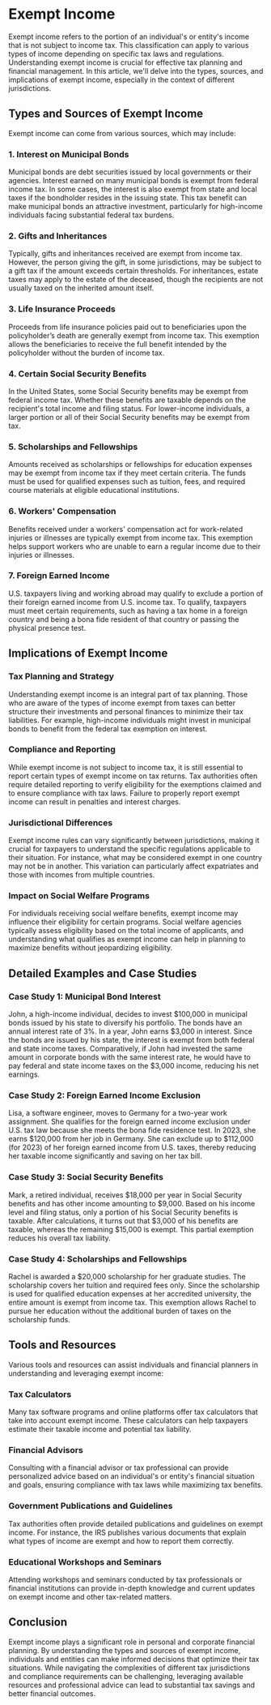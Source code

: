 # Exempt Income

Exempt income refers to the portion of an individual's or entity's income that is not subject to income tax. This classification can apply to various types of income depending on specific tax laws and regulations. Understanding exempt income is crucial for effective tax planning and financial management. In this article, we'll delve into the types, sources, and implications of exempt income, especially in the context of different jurisdictions. 

## Types and Sources of Exempt Income

Exempt income can come from various sources, which may include:

### 1. Interest on Municipal Bonds
Municipal bonds are debt securities issued by local governments or their agencies. Interest earned on many municipal bonds is exempt from federal income tax. In some cases, the interest is also exempt from state and local taxes if the bondholder resides in the issuing state. This tax benefit can make municipal bonds an attractive investment, particularly for high-income individuals facing substantial federal tax burdens.

### 2. Gifts and Inheritances
Typically, gifts and inheritances received are exempt from income tax. However, the person giving the gift, in some jurisdictions, may be subject to a gift tax if the amount exceeds certain thresholds. For inheritances, estate taxes may apply to the estate of the deceased, though the recipients are not usually taxed on the inherited amount itself.

### 3. Life Insurance Proceeds
Proceeds from life insurance policies paid out to beneficiaries upon the policyholder’s death are generally exempt from income tax. This exemption allows the beneficiaries to receive the full benefit intended by the policyholder without the burden of income tax.

### 4. Certain Social Security Benefits
In the United States, some Social Security benefits may be exempt from federal income tax. Whether these benefits are taxable depends on the recipient's total income and filing status. For lower-income individuals, a larger portion or all of their Social Security benefits may be exempt from tax.

### 5. Scholarships and Fellowships
Amounts received as scholarships or fellowships for education expenses may be exempt from income tax if they meet certain criteria. The funds must be used for qualified expenses such as tuition, fees, and required course materials at eligible educational institutions.

### 6. Workers' Compensation
Benefits received under a workers' compensation act for work-related injuries or illnesses are typically exempt from income tax. This exemption helps support workers who are unable to earn a regular income due to their injuries or illnesses.

### 7. Foreign Earned Income
U.S. taxpayers living and working abroad may qualify to exclude a portion of their foreign earned income from U.S. income tax. To qualify, taxpayers must meet certain requirements, such as having a tax home in a foreign country and being a bona fide resident of that country or passing the physical presence test.

## Implications of Exempt Income

### Tax Planning and Strategy
Understanding exempt income is an integral part of tax planning. Those who are aware of the types of income exempt from taxes can better structure their investments and personal finances to minimize their tax liabilities. For example, high-income individuals might invest in municipal bonds to benefit from the federal tax exemption on interest.

### Compliance and Reporting
While exempt income is not subject to income tax, it is still essential to report certain types of exempt income on tax returns. Tax authorities often require detailed reporting to verify eligibility for the exemptions claimed and to ensure compliance with tax laws. Failure to properly report exempt income can result in penalties and interest charges.

### Jurisdictional Differences
Exempt income rules can vary significantly between jurisdictions, making it crucial for taxpayers to understand the specific regulations applicable to their situation. For instance, what may be considered exempt in one country may not be in another. This variation can particularly affect expatriates and those with incomes from multiple countries.

### Impact on Social Welfare Programs
For individuals receiving social welfare benefits, exempt income may influence their eligibility for certain programs. Social welfare agencies typically assess eligibility based on the total income of applicants, and understanding what qualifies as exempt income can help in planning to maximize benefits without jeopardizing eligibility.

## Detailed Examples and Case Studies

### Case Study 1: Municipal Bond Interest
John, a high-income individual, decides to invest $100,000 in municipal bonds issued by his state to diversify his portfolio. The bonds have an annual interest rate of 3%. In a year, John earns $3,000 in interest. Since the bonds are issued by his state, the interest is exempt from both federal and state income taxes. Comparatively, if John had invested the same amount in corporate bonds with the same interest rate, he would have to pay federal and state income taxes on the $3,000 income, reducing his net earnings.

### Case Study 2: Foreign Earned Income Exclusion
Lisa, a software engineer, moves to Germany for a two-year work assignment. She qualifies for the foreign earned income exclusion under U.S. tax law because she meets the bona fide residence test. In 2023, she earns $120,000 from her job in Germany. She can exclude up to $112,000 (for 2023) of her foreign earned income from U.S. taxes, thereby reducing her taxable income significantly and saving on her tax bill.

### Case Study 3: Social Security Benefits
Mark, a retired individual, receives $18,000 per year in Social Security benefits and has other income amounting to $9,000. Based on his income level and filing status, only a portion of his Social Security benefits is taxable. After calculations, it turns out that $3,000 of his benefits are taxable, whereas the remaining $15,000 is exempt. This partial exemption reduces his overall tax liability.

### Case Study 4: Scholarships and Fellowships
Rachel is awarded a $20,000 scholarship for her graduate studies. The scholarship covers her tuition and required fees only. Since the scholarship is used for qualified education expenses at her accredited university, the entire amount is exempt from income tax. This exemption allows Rachel to pursue her education without the additional burden of taxes on the scholarship funds.

## Tools and Resources

Various tools and resources can assist individuals and financial planners in understanding and leveraging exempt income:

### Tax Calculators
Many tax software programs and online platforms offer tax calculators that take into account exempt income. These calculators can help taxpayers estimate their taxable income and potential tax liability.

### Financial Advisors
Consulting with a financial advisor or tax professional can provide personalized advice based on an individual's or entity's financial situation and goals, ensuring compliance with tax laws while maximizing tax benefits.

### Government Publications and Guidelines
Tax authorities often provide detailed publications and guidelines on exempt income. For instance, the IRS publishes various documents that explain what types of income are exempt and how to report them correctly.

### Educational Workshops and Seminars
Attending workshops and seminars conducted by tax professionals or financial institutions can provide in-depth knowledge and current updates on exempt income and other tax-related matters.

## Conclusion

Exempt income plays a significant role in personal and corporate financial planning. By understanding the types and sources of exempt income, individuals and entities can make informed decisions that optimize their tax situations. While navigating the complexities of different tax jurisdictions and compliance requirements can be challenging, leveraging available resources and professional advice can lead to substantial tax savings and better financial outcomes.
